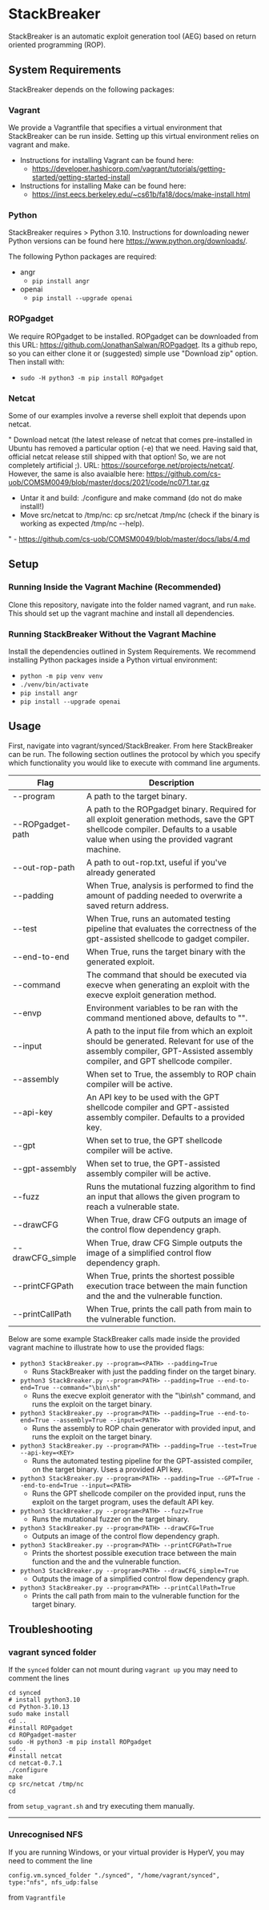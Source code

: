 # StackBreaker

StackBreaker is an automatic exploit generation tool (AEG) based on return oriented programming (ROP).

## System Requirements

StackBreaker depends on the following packages:

### Vagrant

We provide a Vagrantfile that specifies a virtual environment that StackBreaker can be run inside. Setting up this virtual environment relies on vagrant and make.
- Instructions for installing Vagrant can be found here:
    - https://developer.hashicorp.com/vagrant/tutorials/getting-started/getting-started-install
- Instructions for installing Make can be found here:
    - https://inst.eecs.berkeley.edu/~cs61b/fa18/docs/make-install.html

### Python

StackBreaker requires > Python 3.10. Instructions for downloading newer Python versions can be found here https://www.python.org/downloads/.

The following Python packages are required:
- angr
   - `pip install angr`
- openai
    - `pip install --upgrade openai`

### ROPgadget

We require ROPgadget to be installed. ROPgadget can be downloaded from this URL: https://github.com/JonathanSalwan/ROPgadget. Its a github repo, so you can either clone it or (suggested) simple use "Download zip" option. Then install with:
- `sudo -H python3 -m pip install ROPgadget`

### Netcat

Some of our examples involve a reverse shell exploit that depends upon netcat.

"
Download netcat (the latest release of netcat that comes pre-installed in Ubuntu has removed a particular option (-e) that we need. Having said that, official netcat release still shipped with that option! So, we are not completely artificial ;). URL: https://sourceforge.net/projects/netcat/. However, the same is also avaialble here: https://github.com/cs-uob/COMSM0049/blob/master/docs/2021/code/nc071.tar.gz
- Untar it and build: ./configure and make command (do not do make install!)
- Move src/netcat to /tmp/nc: cp src/netcat /tmp/nc (check if the binary is working as expected /tmp/nc --help).

" - https://github.com/cs-uob/COMSM0049/blob/master/docs/labs/4.md

## Setup

### Running Inside the Vagrant Machine (Recommended)

Clone this repository, navigate into the folder named vagrant, and run `make`. This should set up the vagrant machine and install all dependencies.

### Running StackBreaker Without the Vagrant Machine

Install the dependencies outlined in System Requirements. We recommend installing Python packages inside a Python virtual environment:
- `python -m pip venv venv`
- `./venv/bin/activate`
- `pip install angr`
- `pip install --upgrade openai`

## Usage

First, navigate into vagrant/synced/StackBreaker. From here StackBreaker can be run. The following section outlines the protocol by which you specify which functionality you would like to execute with command line arguments.

| Flag | Description |
|---|---|
| --program | A path to the target binary. |
| --ROPgadget-path | A path to the ROPgadget binary. Required for all exploit generation methods, save the GPT shellcode compiler. Defaults to a usable value when using the provided vagrant machine. |
| --out-rop-path | A path to out-rop.txt, useful if you've already generated |
| --padding | When True, analysis is performed to find the amount of padding needed to overwrite a saved return address. |
| --test | When True, runs an automated testing pipeline that evaluates the correctness of the gpt-assisted shellcode to gadget compiler. |
| --end-to-end | When True, runs the target binary with the generated exploit. |
| --command | The command that should be executed via execve when generating an exploit with the execve exploit generation method. |
| --envp | Environment variables to be ran with the command mentioned above, defaults to "". |
| --input | A path to the input file from which an exploit should be generated. Relevant for use of the assembly compiler, GPT-Assisted assembly compiler, and GPT shellcode compiler. |
| --assembly | When set to True, the assembly to ROP chain compiler will be active. |
| --api-key | An API key to be used with the GPT shellcode compiler and GPT-assisted assembly compiler. Defaults to a provided key. |
| --gpt | When set to true, the GPT shellcode compiler will be active. |
| --gpt-assembly | When set to true, the GPT-assisted assembly compiler will be active. |
| --fuzz | Runs the mutational fuzzing algorithm to find an input that allows the given program to reach a vulnerable state.  |
| --drawCFG | When True, draw CFG outputs an image of the control flow dependency graph. |
| --drawCFG_simple | When True, draw CFG Simple outputs the image of a simplified control flow dependency graph. |
| --printCFGPath | When True, prints the shortest possible execution trace between the main function and the and the vulnerable function. |
| --printCallPath | When True, prints the call path from main to the vulnerable function. |

Below are some example StackBreaker calls made inside the provided vagrant machine to illustrate how to use the provided flags:
- `python3 StackBreaker.py --program=<PATH> --padding=True`
    - Runs StackBreaker with just the padding finder on the target binary.
- `python3 StackBreaker.py --program<PATH> --padding=True --end-to-end=True --command="\bin\sh"`
    - Runs the execve exploit generator with the "\bin\sh" command, and runs the exploit on the target binary.
- `python3 StackBreaker.py --program<PATH> --padding=True --end-to-end=True --assembly=True --input=<PATH>`
    - Runs the assembly to ROP chain generator with provided input, and runs the exploit on the target binary.
- `python3 StackBreaker.py --program<PATH> --padding=True --test=True --api-key=<KEY>`
    - Runs the automated testing pipeline for the GPT-assisted compiler, on the target binary. Uses a provided API key.
- `python3 StackBreaker.py --program<PATH> --padding=True --GPT=True --end-to-end=True --input=<PATH>`
    - Runs the GPT shellcode compiler on the provided input, runs the exploit on the target program, uses the default API key.
- `python3 StackBreaker.py --program<PATH> --fuzz=True`
    - Runs the mutational fuzzer on the target binary.
- `python3 StackBreaker.py --program<PATH> --drawCFG=True`
    - Outputs an image of the control flow dependency graph.
- `python3 StackBreaker.py --program<PATH> --printCFGPath=True`
    - Prints the shortest possible execution trace between the main function and the and the vulnerable function.
- `python3 StackBreaker.py --program<PATH> --drawCFG_simple=True`
    - Outputs the image of a simplified control flow dependency graph.
- `python3 StackBreaker.py --program<PATH> --printCallPath=True`
    - Prints the call path from main to the vulnerable function for the target binary.

## Troubleshooting
### vagrant synced folder
    
If the `synced` folder can not mount during `vagrant up` you may need to comment the lines
```
cd synced
# install python3.10
cd Python-3.10.13
sudo make install
cd ..
#install ROPgadget
cd ROPgadget-master
sudo -H python3 -m pip install ROPgadget
cd ..
#install netcat
cd netcat-0.7.1
./configure
make
cp src/netcat /tmp/nc
cd
```
from `setup_vagrant.sh` and try executing them manually.

---

### Unrecognised NFS

If you are running Windows, or your virtual provider is HyperV, you may need to comment the line 
```
config.vm.synced_folder "./synced", "/home/vagrant/synced", type:"nfs", nfs_udp:false
```
from `Vagrantfile`